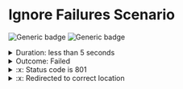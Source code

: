 # Ignore Failures Scenario

![Generic badge](https://img.shields.io/badge/Requests_1/1-PASSED-brightgreen.svg)
![Generic badge](https://img.shields.io/badge/Assertions_2/2-FAILED-red.svg)
<details>
  <summary>Duration: less than 5 seconds</summary>
  <table>
    <tr>
      <th>Start:</th>
      <td><code>2024-02-28 16:35:35.481 UTC</code></td>
    </tr>
    <tr>
      <th>Finish:</th>
      <td><code>2024-02-28 16:35:35.550 UTC</code></td>
    </tr>
    <tr>
      <th>Duration:</th>
      <td><code>0.069</code></td>
    </tr>
    <tr>
      <th>Response Time Average:</th>
      <td><code>32</code></td>
    </tr>
    <tr>
      <th>Response Time Min:</th>
      <td><code>32</code></td>
    </tr>
    <tr>
      <th>Response Time Max:</th>
      <td><code>32</code></td>
    </tr>
  </table>
</details>
<details>
  <summary>Outcome: Failed</summary>
  <table>
    <tr>
      <th></th>
      <th>executed</th>
      <th>failed</th>
    </tr>
    <tr>
      <th>iterations</th>
      <td>1</td>
      <td>0</td>
    </tr>
    <tr>
      <th>requests</th>
      <td>1</td>
      <td>0</td>
    </tr>
    <tr>
      <th>test-scripts</th>
      <td>1</td>
      <td>0</td>
    </tr>
    <tr>
      <th>prerequest-scripts</th>
      <td>0</td>
      <td>0</td>
    </tr>
    <tr>
      <th>assertions</th>
      <td>2</td>
      <td>2</td>
    </tr>
  </table>
</details>
<details>
  <summary>:x: Status code is 801</summary>
  <table>
    <tr>
      <th>Error Type:</th>
      <td><code>AssertionError</code></td>
    </tr>
    <tr>
      <th>Timestamp:</th>
      <td><code>1709138135541</code></td>
    </tr>
    <tr>
      <th>Source name:</th>
      <td><code>/about</code></td>
    </tr>
    <tr>
      <th>Path:</th>
      <td><code>accessibility</code></td>
    </tr>
    <tr>
      <th>Stack:</th>
      <td><pre>AssertionError: expected response to have status code 801 but got 301
   at Object.eval sandbox-script.js:1:1)</pre></td>
    </tr>
  </table>
</details>
<details>
  <summary>:x: Redirected to correct location</summary>
  <table>
    <tr>
      <th>Error Type:</th>
      <td><code>AssertionError</code></td>
    </tr>
    <tr>
      <th>Timestamp:</th>
      <td><code>1709138135543</code></td>
    </tr>
    <tr>
      <th>Source name:</th>
      <td><code>/about</code></td>
    </tr>
    <tr>
      <th>Path:</th>
      <td><code>accessibility</code></td>
    </tr>
    <tr>
      <th>Stack:</th>
      <td><pre>AssertionError: expected response to have header with key 'Vocation'
   at Object.eval sandbox-script.js:2:1)</pre></td>
    </tr>
  </table>
</details>
